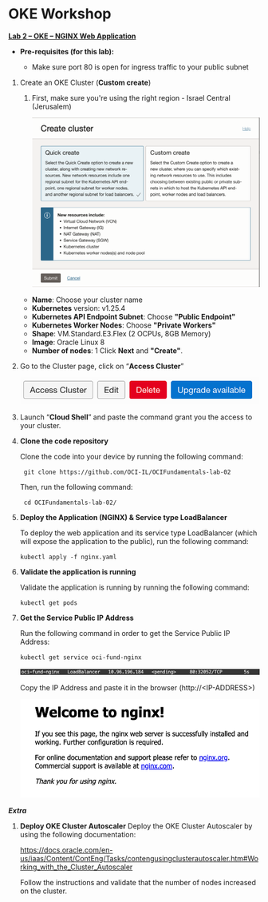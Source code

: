 # OKE Workshop


<ins>**Lab 2 – OKE – NGINX Web Application** </ins>

- **Pre-requisites (for this lab):**

    * Make sure port 80 is open for ingress traffic to your public subnet


1. Create an OKE Cluster (**Custom create**)

   1. First, make sure you're using the right region - Israel Central (Jerusalem)

      ![drawing](./img/cluster_creation.png)

    -	**Name**: Choose your cluster name
    -	**Kubernetes** version: v1.25.4
    -	**Kubernetes API Endpoint Subnet**: Choose **"Public Endpoint"**
    -	**Kubernetes Worker Nodes**: Choose **"Private Workers"**
    -	**Shape**: VM.Standard.E3.Flex (2 OCPUs, 8GB Memory)
    -	**Image**: Oracle Linux 8
    -	**Number of nodes**: 1
    Click **Next** and **"Create"**.


2. Go to the Cluster page, click on “**Access Cluster**”

      ![drawing](./img/access_cluster.png)


3.	Launch “**Cloud Shell**” and paste the command grant you the access to your cluster.


4. **Clone the code repository**

    Clone the code into your device by running the following command:

        git clone https://github.com/OCI-IL/OCIFundamentals-lab-02

    Then, run the following command:

        cd OCIFundamentals-lab-02/


5.	**Deploy the Application (NGINX) & Service type LoadBalancer**

    To deploy the web application and its service type LoadBalancer (which will expose the application to the public), run the following command:

        kubectl apply -f nginx.yaml


6.	**Validate the application is running**

    Validate the application is running by running the following command:

        kubectl get pods


7.	**Get the Service Public IP Address**

    Run the following command in order to get the Service Public IP Address:

        kubectl get service oci-fund-nginx

    ![drawing](./img/oci_fund_nginx.png)
 
    Copy the IP Address and paste it in the browser (http://<IP-ADDRESS\>)

    ![drawing](./img/welcome_to_nginx.png)



***Extra***

1.	**Deploy OKE Cluster Autoscaler**
    Deploy the OKE Cluster Autoscaler by using the following documentation:
    
    https://docs.oracle.com/en-us/iaas/Content/ContEng/Tasks/contengusingclusterautoscaler.htm#Working_with_the_Cluster_Autoscaler

	Follow the instructions and validate that the number of nodes increased on the cluster.